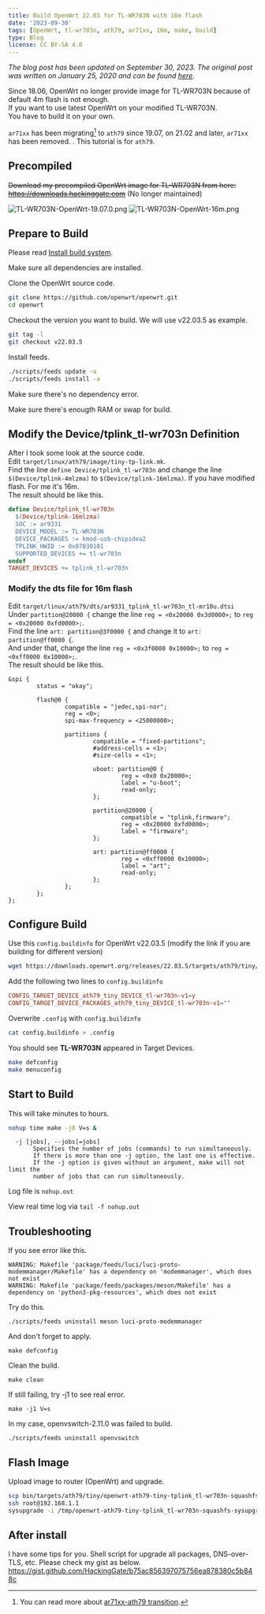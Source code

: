```yaml
---
title: Build OpenWrt 22.03 for TL-WR703N with 16m flash
date: '2023-09-30'
tags: [OpenWrt, tl-wr703n, ath79, ar71xx, 16m, make, build]
type: Blog
license: CC BY-SA 4.0
---
```

*The blog post has been updated on September 30, 2023. The original post was written on January 25, 2020 and can be found [here](https://hackinggate.gitlab.io/2020/01/25/build-openwrt-19-07-for-tl-wr703n.html).*

Since 18.06, OpenWrt no longer provide image for TL-WR703N because of default 4m flash is not enough.  
If you want to use latest OpenWrt on your modified TL-WR703N.  
You have to build it on your own.  

`ar71xx` has been migrating[^1] to `ath79` since 19.07, on 21.02 and later, `ar71xx` has been removed.
. This tutorial is for `ath79`.

## Precompiled

~~Download my precompiled OpenWrt image for TL-WR703N from here:~~  
~~https://downloads.hackinggate.com~~ (No longer maintained)

![TL-WR703N-OpenWrt-19.07.0.png](/static/images/TL-WR703N-OpenWrt-19.07.0.webp)
![TL-WR703N-OpenWrt-16m.png](/static/images/TL-WR703N-OpenWrt-16m.webp)

## Prepare to Build

Please read [Install build system](https://openwrt.org/docs/guide-developer/build-system/install-buildsystem).

Make sure all dependencies are installed.

Clone the OpenWrt source code.

```bash
git clone https://github.com/openwrt/openwrt.git
cd openwrt
```

Checkout the version you want to build. We will use v22.03.5 as example.

```bash
git tag -l
git checkout v22.03.5
```

Install feeds.

```bash
./scripts/feeds update -a
./scripts/feeds install -a
```

Make sure there's no dependency error.

Make sure there's enougth RAM or swap for build.

## Modify the Device/tplink_tl-wr703n Definition

After I took some look at the source code.  
Edit `target/linux/ath79/image/tiny-tp-link.mk`.  
Find the line `define Device/tplink_tl-wr703n` and change the line `$(Device/tplink-4mlzma)` to `$(Device/tplink-16mlzma)`.
If you have modified flash. For me it's 16m.  
The result should be like this.

```target/linux/ath79/image/tiny-tp-link.mk
define Device/tplink_tl-wr703n
  $(Device/tplink-16mlzma)
  SOC := ar9331            
  DEVICE_MODEL := TL-WR703N                            
  DEVICE_PACKAGES := kmod-usb-chipidea2
  TPLINK_HWID := 0x07030101
  SUPPORTED_DEVICES += tl-wr703n     
endef
TARGET_DEVICES += tplink_tl-wr703n
```

### Modify the dts file for 16m flash

Edit `target/linux/ath79/dts/ar9331_tplink_tl-wr703n_tl-mr10u.dtsi`    
Under `partition@20000 {` change the line `reg = <0x20000 0x3d0000>;` to `reg = <0x20000 0xfd0000>;`.  
Find the line `art: partition@3f0000 {` and change it to `art: partition@ff0000 {`.  
And under that, change the line `reg = <0x3f0000 0x10000>;` to `reg = <0xff0000 0x10000>;`.  
The result should be like this.

```target/linux/ath79/dts/ar9331_tplink_tl-wr703n_tl-mr10u.dtsi
&spi {                  
        status = "okay";
                                             
        flash@0 {                            
                compatible = "jedec,spi-nor";  
                reg = <0>;                     
                spi-max-frequency = <25000000>;
                                                        
                partitions {                            
                        compatible = "fixed-partitions";
                        #address-cells = <1>;
                        #size-cells = <1>;  
                                                    
                        uboot: partition@0 {        
                                reg = <0x0 0x20000>;
                                label = "u-boot";
                                read-only;
                        };                                     
                                                               
                        partition@20000 {                      
                                compatible = "tplink,firmware";
                                reg = <0x20000 0xfd0000>;
                                label = "firmware";
                        };                               
                                                         
                        art: partition@ff0000 {          
                                reg = <0xff0000 0x10000>;
                                label = "art";
                                read-only;
                        };
                };
        };
};
```

## Configure Build

Use this `config.buildinfo` for OpenWrt v22.03.5 (modify the link if you are building for different version)

```bash
wget https://downloads.openwrt.org/releases/22.03.5/targets/ath79/tiny/config.buildinfo -O config.buildinfo
```

Add the following two lines to `config.buildinfo`

```conf
CONFIG_TARGET_DEVICE_ath79_tiny_DEVICE_tl-wr703n-v1=y
CONFIG_TARGET_DEVICE_PACKAGES_ath79_tiny_DEVICE_tl-wr703n-v1=""
```

Overwrite `.config` with `config.buildinfo`

```bash
cat config.buildinfo > .config
```

You should see **TL-WR703N** appeared in Target Devices.

```bash
make defconfig
make menuconfig
```

## Start to Build

This will take minutes to hours.

```bash
nohup time make -j8 V=s &
```

```
  -j [jobs], --jobs[=jobs]
       Specifies the number of jobs (commands) to run simultaneously.
       If there is more than one -j option, the last one is effective.
       If the -j option is given without an argument, make will not limit the
       number of jobs that can run simultaneously.
```

Log file is `nohup.out`

View real time log via `tail -f nohup.out`

## Troubleshooting

If you see error like this.

```
WARNING: Makefile 'package/feeds/luci/luci-proto-modemmanager/Makefile' has a dependency on 'modemmanager', which does not exist
WARNING: Makefile 'package/feeds/packages/meson/Makefile' has a dependency on 'python3-pkg-resources', which does not exist
```

Try do this.

```
./scripts/feeds uninstall meson luci-proto-modemmanager
```

And don't forget to apply.

```
make defconfig
```

Clean the build.

```
make clean
```

If still failing, try -j1 to see real error.

```
make -j1 V=s
```

In my case, openvswitch-2.11.0 was failed to build.

```
./scripts/feeds uninstall openvswitch
```

## Flash Image

Upload image to router (OpenWrt) and upgrade.

```bash
scp bin/targets/ath79/tiny/openwrt-ath79-tiny-tplink_tl-wr703n-squashfs-sysupgrade.bin root@192.168.1.1:/tmp/
ssh root@192.168.1.1
sysupgrade -i /tmp/openwrt-ath79-tiny-tplink_tl-wr703n-squashfs-sysupgrade.bin
```

## After install

I have some tips for you. Shell script for upgrade all packages, DNS-over-TLS, etc. Please check my gist as below.  
https://gist.github.com/HackingGate/b75ac856397075756ea878380c5b848c

[^1]: You can read more about [ar71xx-ath79 transition](https://openwrt.org/docs/techref/targets/ath79#ar71xx-ath79_transition).